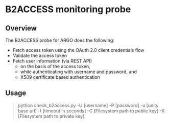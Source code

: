 # B2ACCESS monitoring probe

## Overview
The B2ACCESS probe for ARGO does the following:

- Fetch access token using the OAuth 2.0 client credentials flow
- Validate the access token
- Fetch user information (via REST API)
  - on the basis of the access token,
  - while authenticating with username and password, and
  - X509 certificate based authentication

## Usage

> python check_b2access.py -U [username] -P [password] -u [unity base url] -t [timeout in seconds] -C [Filesystem path to public key] -K [Filesystem path to private key]

